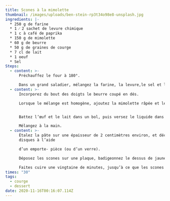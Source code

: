 ```yaml
---
title: Scones à la mimolette
thumbnail: /images/uploads/ben-stein-rp3t34o98e8-unsplash.jpg
ingredients: |-
  * 250 g de farine 
  * 1 ⁄ 2 sachet de levure chimique
  * 1 c à café de paprika
  * 150 g de mimolette
  * 60 g de beurre
  * 50 g de graines de courge
  * 7 cl de lait
  * 1 oeuf
  * Sel
Steps:
  - content: >-
      Préchauffez le four à 180°. 

      Dans un grand saladier, mélangez la farine, la levure,le sel et le paprika.
  - content: >-
      Incorporez du bout des doigts le beurre coupé en dés. 

      Lorsque le mélange est homogène, ajoutez la mimolette râpée et les graines de courge. 


      Battez l’œuf et le lait dans un bol, puis versez le liquide dans le saladier. 

      Mélangez à la main.
  - content: >-
      Étalez la pâte sur une épaisseur de 2 centimètres environ, et découpez des
      disques à l’aide 

      d’un emporte- pièce (ou d’un verre).

      Déposez les scones sur une plaque, badigeonnez le dessus de jaune d’œuf délayé avec le lait.

      Faites cuire une vingtaine de minutes, jusqu’à ce que les scones soient bien dorés.
times: "30"
tags:
  - courge
  - dessert
date: 2020-11-16T00:16:07.114Z
---
```

